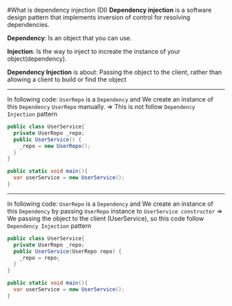 #What is dependency injection (DI)
**Dependency injection** is a software design pattern that implements inversion of control for resolving dependencies.

**Dependency**: Is an object that you can use. 

**Injection**: Is the way to inject to increate the instance of your object(dependency).

**Dependency Injection** is about: Passing the object to the client, rather than allowing a client to build or find the object


---
In following code: `UserRepo` is a `Dependency` and We create an instance of this `Dependency` `UserRepo` manually.
=> This is not follow `Dependency Injection` pattern

```C#
public class UserService{
  private UserRepo _repo;
  public UserService() {
    _repo = new UserRepo();
  }
}

public static void main(){
  var userService = new UserService();
}
```

---

In following code: `UserRepo` is a `Dependency` and We create an instance of this `Dependency` by passing `UserRepo` instance to `UserService constructor`
=> We passing the object to the client (UserService), so this code follow `Dependency Injection` pattern

```C#
public class UserService{
  private UserRepo _repo;
  public UserService(UserRepo repo) {
    _repo = repo;
  }
}

public static void main(){
  var userService = new UserService();
}
```
